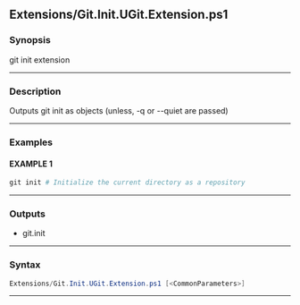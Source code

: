 
Extensions/Git.Init.UGit.Extension.ps1
--------------------------------------
### Synopsis
git init extension

---
### Description

Outputs git init as objects (unless, -q or --quiet are passed)

---
### Examples
#### EXAMPLE 1
```PowerShell
git init # Initialize the current directory as a repository
```

---
### Outputs
* git.init




---
### Syntax
```PowerShell
Extensions/Git.Init.UGit.Extension.ps1 [<CommonParameters>]
```
---




